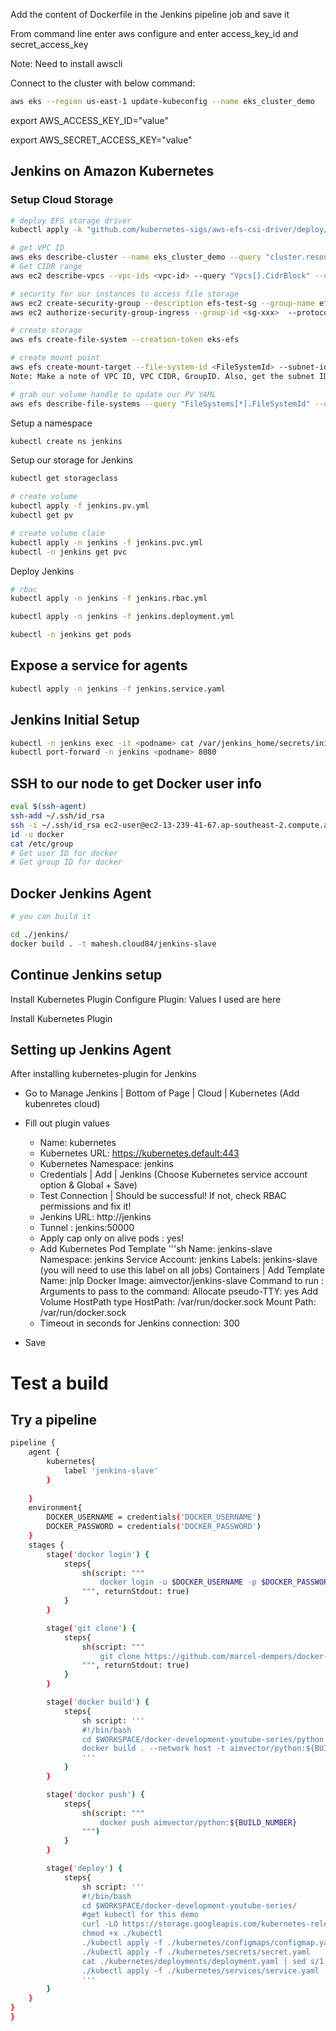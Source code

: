 Add the content of Dockerfile in the Jenkins pipeline job and save it

From command line enter aws configure and enter access_key_id and secret_access_key

Note: Need to install awscli

Connect to the cluster with below command: 
```sh
aws eks --region us-east-1 update-kubeconfig --name eks_cluster_demo
```

export AWS_ACCESS_KEY_ID="value"

export AWS_SECRET_ACCESS_KEY="value"


## Jenkins on Amazon Kubernetes

### Setup Cloud Storage

```sh
# deploy EFS storage driver
kubectl apply -k "github.com/kubernetes-sigs/aws-efs-csi-driver/deploy/kubernetes/overlays/stable/?ref=master"

# get VPC ID
aws eks describe-cluster --name eks_cluster_demo --query "cluster.resourcesVpcConfig.vpcId" --output text
# Get CIDR range
aws ec2 describe-vpcs --vpc-ids <vpc-id> --query "Vpcs[].CidrBlock" --output text

# security for our instances to access file storage
aws ec2 create-security-group --description efs-test-sg --group-name efs-sg --vpc-id <VPC_ID>
aws ec2 authorize-security-group-ingress --group-id <sg-xxx>  --protocol tcp --port 2049 --cidr <VPC_CIDR>

# create storage
aws efs create-file-system --creation-token eks-efs

# create mount point 
aws efs create-mount-target --file-system-id <FileSystemId> --subnet-id <SubnetID> --security-group <GroupID>
Note: Make a note of VPC ID, VPC CIDR, GroupID. Also, get the subnet ID from the console

# grab our volume handle to update our PV YAML
aws efs describe-file-systems --query "FileSystems[*].FileSystemId" --output text
```

Setup a namespace

```sh
kubectl create ns jenkins
```

Setup our storage for Jenkins

```sh
kubectl get storageclass

# create volume
kubectl apply -f jenkins.pv.yml 
kubectl get pv

# create volume claim
kubectl apply -n jenkins -f jenkins.pvc.yml
kubectl -n jenkins get pvc
```

Deploy Jenkins

```sh
# rbac
kubectl apply -n jenkins -f jenkins.rbac.yml 

kubectl apply -n jenkins -f jenkins.deployment.yml

kubectl -n jenkins get pods
```
## Expose a service for agents
```sh 
kubectl apply -n jenkins -f jenkins.service.yaml 
```

## Jenkins Initial Setup

```sh 
kubectl -n jenkins exec -it <podname> cat /var/jenkins_home/secrets/initialAdminPassword
kubectl port-forward -n jenkins <podname> 8080
```

## SSH to our node to get Docker user info
```sh 
eval $(ssh-agent)
ssh-add ~/.ssh/id_rsa
ssh -i ~/.ssh/id_rsa ec2-user@ec2-13-239-41-67.ap-southeast-2.compute.amazonaws.com
id -u docker
cat /etc/group
# Get user ID for docker
# Get group ID for docker
```

## Docker Jenkins Agent
```sh
# you can build it

cd ./jenkins/
docker build . -t mahesh.cloud84/jenkins-slave
```

## Continue Jenkins setup

Install Kubernetes Plugin
Configure Plugin: Values I used are here

Install Kubernetes Plugin

## Setting up Jenkins Agent

After installing kubernetes-plugin for Jenkins

* Go to Manage Jenkins | Bottom of Page | Cloud | Kubernetes (Add kubenretes cloud)
* Fill out plugin values
    * Name: kubernetes
    * Kubernetes URL: https://kubernetes.default:443
    * Kubernetes Namespace: jenkins
    * Credentials | Add | Jenkins (Choose Kubernetes service account option & Global + Save)
    * Test Connection | Should be successful! If not, check RBAC permissions and fix it!
    * Jenkins URL: http://jenkins
    * Tunnel : jenkins:50000
    * Apply cap only on alive pods : yes!
    * Add Kubernetes Pod Template
       '''sh
         Name: jenkins-slave
         Namespace: jenkins
         Service Account: jenkins
         Labels: jenkins-slave (you will need to use this label on all jobs)
         Containers | Add Template
           Name: jnlp
           Docker Image: aimvector/jenkins-slave
           Command to run :
           Arguments to pass to the command:
           Allocate pseudo-TTY: yes
           Add Volume
              HostPath type
              HostPath: /var/run/docker.sock
              Mount Path: /var/run/docker.sock
    * Timeout in seconds for Jenkins connection: 300

* Save

# Test a build

## Try a pipeline
```sh
pipeline {
    agent { 
        kubernetes{
            label 'jenkins-slave'
        }
        
    }
    environment{
        DOCKER_USERNAME = credentials('DOCKER_USERNAME')
        DOCKER_PASSWORD = credentials('DOCKER_PASSWORD')
    }
    stages {
        stage('docker login') {
            steps{
                sh(script: """
                    docker login -u $DOCKER_USERNAME -p $DOCKER_PASSWORD
                """, returnStdout: true) 
            }
        }

        stage('git clone') {
            steps{
                sh(script: """
                    git clone https://github.com/marcel-dempers/docker-development-youtube-series.git
                """, returnStdout: true) 
            }
        }

        stage('docker build') {
            steps{
                sh script: '''
                #!/bin/bash
                cd $WORKSPACE/docker-development-youtube-series/python
                docker build . --network host -t aimvector/python:${BUILD_NUMBER}
                '''
            }
        }

        stage('docker push') {
            steps{
                sh(script: """
                    docker push aimvector/python:${BUILD_NUMBER}
                """)
            }
        }

        stage('deploy') {
            steps{
                sh script: '''
                #!/bin/bash
                cd $WORKSPACE/docker-development-youtube-series/
                #get kubectl for this demo
                curl -LO https://storage.googleapis.com/kubernetes-release/release/$(curl -s https://storage.googleapis.com/kubernetes-release/release/stable.txt)/bin/linux/amd64/kubectl
                chmod +x ./kubectl
                ./kubectl apply -f ./kubernetes/configmaps/configmap.yaml
                ./kubectl apply -f ./kubernetes/secrets/secret.yaml
                cat ./kubernetes/deployments/deployment.yaml | sed s/1.0.0/${BUILD_NUMBER}/g | ./kubectl apply -f -
                ./kubectl apply -f ./kubernetes/services/service.yaml
                '''
        }
    }
}
}
```

